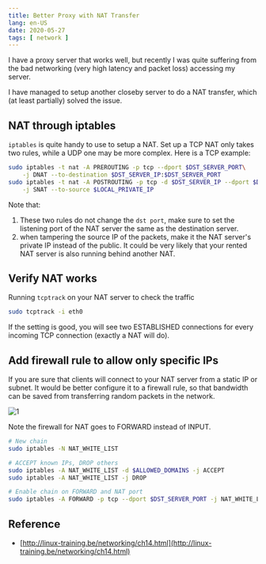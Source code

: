 ```yaml
---
title: Better Proxy with NAT Transfer
lang: en-US
date: 2020-05-27
tags: [ network ]
---
```


I have a proxy server that works well, but recently I was quite suffering from the bad networking (very high latency and packet loss) accessing my server.

I have managed to setup another closeby server to do a NAT transfer, which (at least partially) solved the issue.

<!-- more -->

## NAT through iptables
`iptables` is quite handy to use to setup a NAT.
Set up a TCP NAT only takes two rules, while a UDP one may be more complex.
Here is a TCP example:
``` bash
sudo iptables -t nat -A PREROUTING -p tcp --dport $DST_SERVER_PORT\
    -j DNAT --to-destination $DST_SERVER_IP:$DST_SERVER_PORT
sudo iptables -t nat -A POSTROUTING -p tcp -d $DST_SERVER_IP --dport $DST_SERVER_PORT\
    -j SNAT --to-source $LOCAL_PRIVATE_IP
```

Note that:
1. These two rules do not change the `dst port`, make sure to set the listening port of the NAT server the same as the destination server.
2. when tampering the source IP of the packets, make it the NAT server's private IP instead of the public. It could be very likely that your rented NAT server is also running behind another NAT.

## Verify NAT works
Running `tcptrack` on your NAT server to check the traffic
``` bash
sudo tcptrack -i eth0
```
If the setting is good, you will see two ESTABLISHED connections for every incoming TCP connection (exactly a NAT will do).

## Add firewall rule to allow only specific IPs 
If you are sure that clients will connect to your NAT server from a static IP or subnet.
It would be better configure it to a firewall rule, so that bandwidth can be saved from transferring random packets in the network.

![1](http://linux-training.be/networking/images/iptables_filter.png)

Note the firewall for NAT goes to FORWARD instead of INPUT.

``` bash
# New chain
sudo iptables -N NAT_WHITE_LIST

# ACCEPT known IPs, DROP others
sudo iptables -A NAT_WHITE_LIST -d $ALLOWED_DOMAINS -j ACCEPT
sudo iptables -A NAT_WHITE_LIST -j DROP

# Enable chain on FORWARD and NAT port 
sudo iptables -A FORWARD -p tcp --dport $DST_SERVER_PORT -j NAT_WHITE_LIST
```

## Reference
- [http://linux-training.be/networking/ch14.html](http://linux-training.be/networking/ch14.html)


